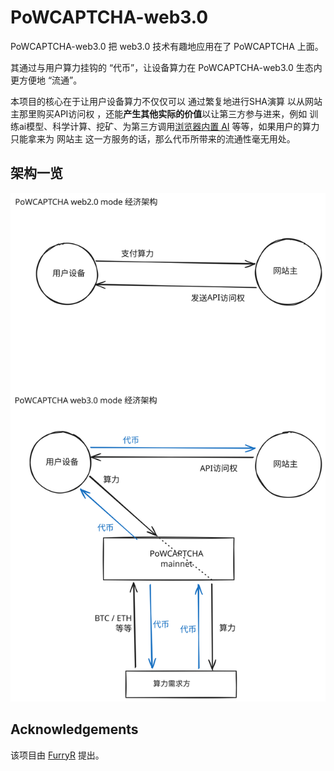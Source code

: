 # PoWCAPTCHA-web3.0

PoWCAPTCHA-web3.0 把 web3.0 技术有趣地应用在了 PoWCAPTCHA 上面。

其通过与用户算力挂钩的 “代币”，让设备算力在 PoWCAPTCHA-web3.0 生态内更方便地 “流通”。


本项目的核心在于让用户设备算力不仅仅可以 通过繁复地进行SHA演算 以从网站主那里购买API访问权 ，还能**产生其他实际的价值**以让第三方参与进来，例如 训练ai模型、科学计算、挖矿、为第三方调用[浏览器内置 AI](https://developer.chrome.com/docs/ai/get-started?hl=zh-cn) 等等，如果用户的算力只能拿来为 网站主 这一方服务的话，那么代币所带来的流通性毫无用处。

## 架构一览
![经济架构](./docs/captchaweb3.svg)

## Acknowledgements
该项目由 [FurryR](https://github.com/FurryR) 提出。
